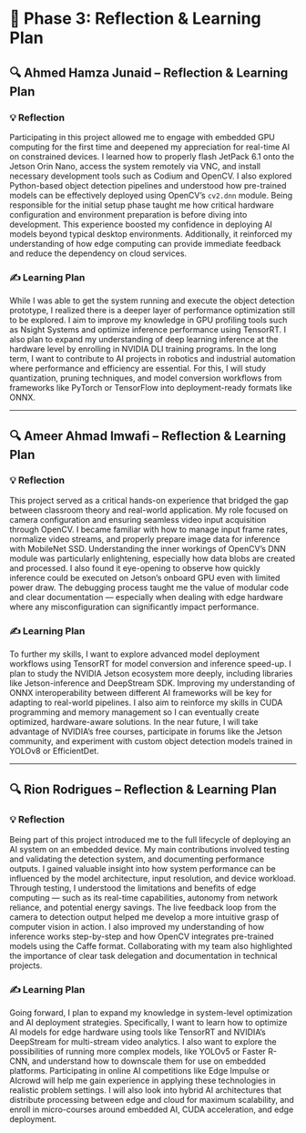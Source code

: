 # 📓 Phase 3: Reflection & Learning Plan

## 🔍 Ahmed Hamza Junaid – Reflection & Learning Plan

### 💡 Reflection
Participating in this project allowed me to engage with embedded GPU computing for the first time and deepened my appreciation for real-time AI on constrained devices. I learned how to properly flash JetPack 6.1 onto the Jetson Orin Nano, access the system remotely via VNC, and install necessary development tools such as Codium and OpenCV. I also explored Python-based object detection pipelines and understood how pre-trained models can be effectively deployed using OpenCV’s `cv2.dnn` module. Being responsible for the initial setup phase taught me how critical hardware configuration and environment preparation is before diving into development. This experience boosted my confidence in deploying AI models beyond typical desktop environments. Additionally, it reinforced my understanding of how edge computing can provide immediate feedback and reduce the dependency on cloud services.

### ✍️ Learning Plan
While I was able to get the system running and execute the object detection prototype, I realized there is a deeper layer of performance optimization still to be explored. I aim to improve my knowledge in GPU profiling tools such as Nsight Systems and optimize inference performance using TensorRT. I also plan to expand my understanding of deep learning inference at the hardware level by enrolling in NVIDIA DLI training programs. In the long term, I want to contribute to AI projects in robotics and industrial automation where performance and efficiency are essential. For this, I will study quantization, pruning techniques, and model conversion workflows from frameworks like PyTorch or TensorFlow into deployment-ready formats like ONNX.

---

## 🔍 Ameer Ahmad Imwafi – Reflection & Learning Plan

### 💡 Reflection
This project served as a critical hands-on experience that bridged the gap between classroom theory and real-world application. My role focused on camera configuration and ensuring seamless video input acquisition through OpenCV. I became familiar with how to manage input frame rates, normalize video streams, and properly prepare image data for inference with MobileNet SSD. Understanding the inner workings of OpenCV’s DNN module was particularly enlightening, especially how data blobs are created and processed. I also found it eye-opening to observe how quickly inference could be executed on Jetson’s onboard GPU even with limited power draw. The debugging process taught me the value of modular code and clear documentation — especially when dealing with edge hardware where any misconfiguration can significantly impact performance.

### ✍️ Learning Plan
To further my skills, I want to explore advanced model deployment workflows using TensorRT for model conversion and inference speed-up. I plan to study the NVIDIA Jetson ecosystem more deeply, including libraries like Jetson-inference and DeepStream SDK. Improving my understanding of ONNX interoperability between different AI frameworks will be key for adapting to real-world pipelines. I also aim to reinforce my skills in CUDA programming and memory management so I can eventually create optimized, hardware-aware solutions. In the near future, I will take advantage of NVIDIA’s free courses, participate in forums like the Jetson community, and experiment with custom object detection models trained in YOLOv8 or EfficientDet.

---

## 🔍 Rion Rodrigues – Reflection & Learning Plan

### 💡 Reflection
Being part of this project introduced me to the full lifecycle of deploying an AI system on an embedded device. My main contributions involved testing and validating the detection system, and documenting performance outputs. I gained valuable insight into how system performance can be influenced by the model architecture, input resolution, and device workload. Through testing, I understood the limitations and benefits of edge computing — such as its real-time capabilities, autonomy from network reliance, and potential energy savings. The live feedback loop from the camera to detection output helped me develop a more intuitive grasp of computer vision in action. I also improved my understanding of how inference works step-by-step and how OpenCV integrates pre-trained models using the Caffe format. Collaborating with my team also highlighted the importance of clear task delegation and documentation in technical projects.

### ✍️ Learning Plan
Going forward, I plan to expand my knowledge in system-level optimization and AI deployment strategies. Specifically, I want to learn how to optimize AI models for edge hardware using tools like TensorRT and NVIDIA’s DeepStream for multi-stream video analytics. I also want to explore the possibilities of running more complex models, like YOLOv5 or Faster R-CNN, and understand how to downscale them for use on embedded platforms. Participating in online AI competitions like Edge Impulse or AIcrowd will help me gain experience in applying these technologies in realistic problem settings. I will also look into hybrid AI architectures that distribute processing between edge and cloud for maximum scalability, and enroll in micro-courses around embedded AI, CUDA acceleration, and edge deployment.
